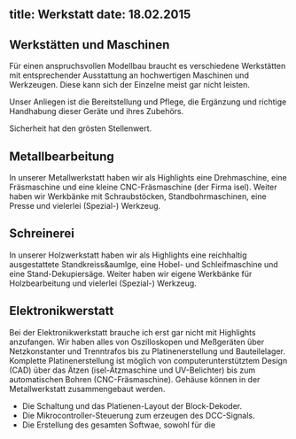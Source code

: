 title: Werkstatt
date: 18.02.2015
---

## Werkst&auml;tten und Maschinen
F&uuml;r einen anspruchsvollen Modellbau braucht es verschiedene
Werkst&auml;tten mit entsprechender Ausstattung an hochwertigen Maschinen
und Werkzeugen. Diese kann sich der Einzelne meist gar nicht leisten.  

Unser Anliegen ist die Bereitstellung und Pflege, die Ergänzung und richtige
Handhabung dieser Ger&auml;te und ihres Zubeh&ouml;rs.  

Sicherheit hat den gr&ouml;sten Stellenwert.

## Metallbearbeitung
	
In unserer Metallwerkstatt haben wir als Highlights eine Drehmaschine, eine 
Fr&auml;smaschine und eine kleine CNC-Fräsmaschine (der Firma isel). Weiter 
haben wir Werkb&auml;nke mit Schraubstöcken, Standbohrmaschinen, eine 
Presse und vielerlei (Spezial-) Werkzeug. 

## Schreinerei
	
In unserer Holzwerkstatt haben wir als Highlights eine reichhaltig
ausgestattete Standkreiss&aumlge, eine Hobel- und Schleifmaschine und
eine Stand-Dekupiers&auml;ge. Weiter haben wir eigene Werkb&auml;nke f&uuml;r
Holzbearbeitung und vielerlei (Spezial-) Werkzeug.


## Elektronikwerstatt

Bei der Elektronikwerkstatt brauche ich erst gar nicht mit Highlights 
anzufangen. Wir haben alles von Oszilloskopen und Meßger&auml;ten &uuml;ber
Netzkonstanter und Trenntrafos bis zu Platinenerstellung und Bauteilelager.
Komplette Platinenerstellung ist m&ouml;glich von computerunterst&uuml;tztem
Design (CAD) &uuml;ber das &Auml;tzen (isel-&Auml;tzmaschine und UV-Belichter)
bis zum
automatischen Bohren (CNC-Fr&auml;smaschine). Geh&auml;use k&ouml;nnen in der
Metallwerkstatt zusammengebaut werden. 

* Die Schaltung und das Platienen-Layout der Block-Dekoder.
* Die Mikrocontroller-Steuerung zum erzeugen des DCC-Signals.
* Die Erstellung des gesamten Softwae, sowohl f&uuml;r die
  

